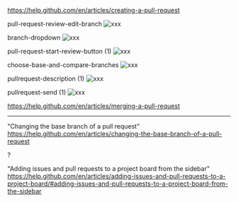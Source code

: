 https://help.github.com/en/articles/creating-a-pull-request




pull-request-review-edit-branch
![xxx](https://raw.githubusercontent.com/ChickenKyiv/awesome-git-article/master/img/CreatePR/pull-request-review-edit-branch.png)

branch-dropdown
![xxx](https://raw.githubusercontent.com/ChickenKyiv/awesome-git-article/master/img/CreatePR/branch-dropdown.png)

pull-request-start-review-button (1)
![xxx](https://raw.githubusercontent.com/ChickenKyiv/awesome-git-article/master/img/CreatePR/pull-request-start-review-button.png)

choose-base-and-compare-branches
![xxx](https://raw.githubusercontent.com/ChickenKyiv/awesome-git-article/master/img/CreatePR/choose-base-and-compare-branches.png)

pullrequest-description (1)
![xxx](https://raw.githubusercontent.com/ChickenKyiv/awesome-git-article/master/img/CreatePR/pullrequest-description.png)

pullrequest-send (1)
![xxx](https://raw.githubusercontent.com/ChickenKyiv/awesome-git-article/master/img/CreatePR/pullrequest-send.png)













https://help.github.com/en/articles/merging-a-pull-request

---




"Changing the base branch of a pull request" https://help.github.com/en/articles/changing-the-base-branch-of-a-pull-request


?




"Adding issues and pull requests to a project board from the sidebar" https://help.github.com/en/articles/adding-issues-and-pull-requests-to-a-project-board/#adding-issues-and-pull-requests-to-a-project-board-from-the-sidebar
